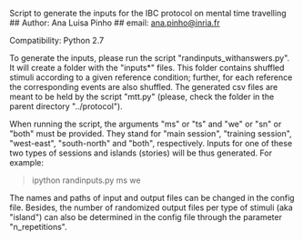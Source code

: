 Script to generate the inputs for the IBC protocol on mental time travelling ## Author: Ana Luisa Pinho ## email: ana.pinho@inria.fr

Compatibility: Python 2.7

To generate the inputs, please run the script "randinputs_withanswers.py". It will create a folder with the "inputs*" files. This folder contains shuffled stimuli according to a given reference condition; further, for each reference the corresponding events are also shuffled. The generated csv files are meant to be held by the script "mtt.py" (please, check the folder in the parent directory "../protocol").

When running the script, the arguments "ms" or "ts" and "we" or "sn" or "both" must be provided. They stand for "main session", "training session", "west-east", "south-north" and "both", respectively. Inputs for one of these two types of sessions and islands (stories) will be thus generated. For example:
> ipython randinputs.py ms we

The names and paths of input and output files can be changed in the config file. Besides, the number of randomized output files per type of stimuli (aka "island") can also be determined in the config file through the parameter "n_repetitions".
